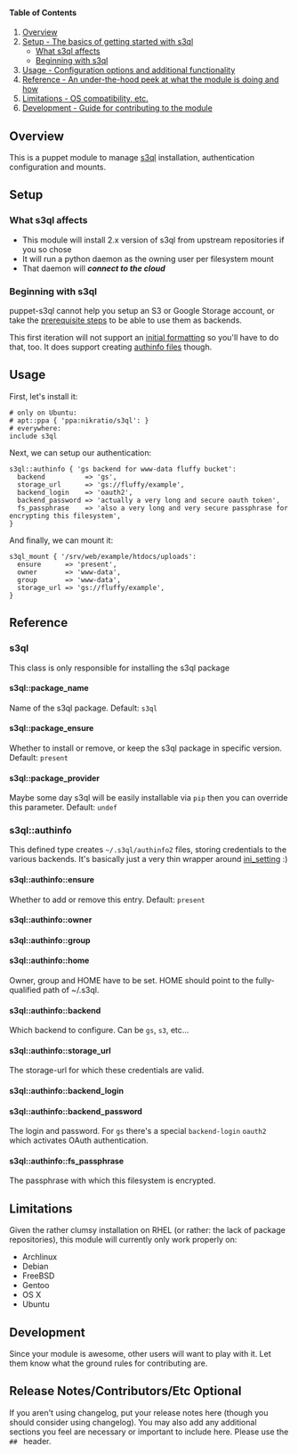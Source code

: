 #### Table of Contents

1. [Overview](#overview)
3. [Setup - The basics of getting started with s3ql](#setup)
    * [What s3ql affects](#what-s3ql-affects)
    * [Beginning with s3ql](#beginning-with-s3ql)
4. [Usage - Configuration options and additional functionality](#usage)
5. [Reference - An under-the-hood peek at what the module is doing and how](#reference)
5. [Limitations - OS compatibility, etc.](#limitations)
6. [Development - Guide for contributing to the module](#development)

## Overview

This is a puppet module to manage
[s3ql](http://www.rath.org/s3ql-docs/about.html) installation, authentication
configuration and mounts.


## Setup

### What s3ql affects

* This module will install 2.x version of s3ql from upstream repositories if you so chose
* It will run a python daemon as the owning user per filesystem mount
* That daemon will ***connect to the cloud***

### Beginning with s3ql

puppet-s3ql cannot help you setup an S3 or Google Storage account, or take the
[prerequisite steps](http://www.rath.org/s3ql-docs/backends.html) to be able to
use them as backends.

This first iteration will not support an [initial
formatting](http://www.rath.org/s3ql-docs/mkfs.html) so you'll have to do that,
too. It does support creating [authinfo files](http://www.rath.org/s3ql-docs/authinfo.html) though.

## Usage

First, let's install it:

```puppet
# only on Ubuntu:
# apt::ppa { 'ppa:nikratio/s3ql': }
# everywhere:
include s3ql
```

Next, we can setup our authentication:

```puppet
s3ql::authinfo { 'gs backend for www-data fluffy bucket':
  backend          => 'gs',
  storage_url      => 'gs://fluffy/example',
  backend_login    => 'oauth2',
  backend_password => 'actually a very long and secure oauth token',
  fs_passphrase    => 'also a very long and very secure passphrase for encrypting this filesystem',
}
```

And finally, we can mount it:

```puppet
s3ql_mount { '/srv/web/example/htdocs/uploads':
  ensure      => 'present',
  owner       => 'www-data',
  group       => 'www-data',
  storage_url => 'gs://fluffy/example',
}
```

## Reference

### s3ql

This class is only responsible for installing the s3ql package

#### s3ql::package_name

Name of the s3ql package. Default: `s3ql`

#### s3ql::package_ensure

Whether to install or remove, or keep the s3ql package in specific version. Default: `present`

#### s3ql::package_provider

Maybe some day s3ql will be easily installable via `pip` then you can override this parameter. Default: `undef`

### s3ql::authinfo

This defined type creates `~/.s3ql/authinfo2` files, storing credentials to the
various backends. It's basically just a very thin wrapper around
[ini_setting](https://github.com/puppetlabs/puppetlabs-inifile) :)

#### s3ql::authinfo::ensure

Whether to add or remove this entry. Default: `present`

#### s3ql::authinfo::owner
#### s3ql::authinfo::group
#### s3ql::authinfo::home

Owner, group and HOME have to be set. HOME should point to the fully-qualified path of ~/.s3ql.

#### s3ql::authinfo::backend

Which backend to configure. Can be `gs`, `s3`, etc...

#### s3ql::authinfo::storage_url

The storage-url for which these credentials are valid.

#### s3ql::authinfo::backend_login
#### s3ql::authinfo::backend_password

The login and password. For `gs` there's a special `backend-login` `oauth2`
which activates OAuth authentication.

#### s3ql::authinfo::fs_passphrase

The passphrase with which this filesystem is encrypted.

## Limitations

Given the rather clumsy installation on RHEL (or rather: the lack of package
repositories), this module will currently only work properly on:

- Archlinux
- Debian
- FreeBSD
- Gentoo
- OS X
- Ubuntu

## Development

Since your module is awesome, other users will want to play with it. Let them know what the ground rules for contributing are.

## Release Notes/Contributors/Etc **Optional**

If you aren't using changelog, put your release notes here (though you should consider using changelog). You may also add any additional sections you feel are necessary or important to include here. Please use the `## ` header. 
